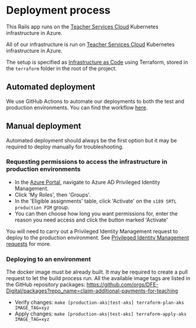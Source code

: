 # Deployment process

This Rails app runs on the
[Teacher Services Cloud](https://github.com/DFE-Digital/teacher-services-cloud)
Kubernetes infrastructure in Azure.

All of our infrastructure is run on
[Teacher Services Cloud](https://github.com/DFE-Digital/teacher-services-cloud)
Kubernetes infrastructure in Azure.

The setup is specified as [Infrastructure as Code][iac] using Terraform, stored
in the `terraform` folder in the root of the project.

## Automated deployment

We use GitHub Actions to automate our deployments to both the test and
production environments. You can find the workflow
[here](../.github/workflows/build_and_deploy.yml).

## Manual deployment

Automated deployment should always be the first option but it may be required to
deploy manually for troubleshooting.

### Requesting permissions to access the infrastructure in production environments

- In the [Azure Portal][azure_portal], navigate to Azure AD Privileged Identity
  Management.
- Click 'My Roles', then 'Groups'.
- In the 'Eligible assignments' table, click 'Activate' on the
  `s189 SRTL production PIM` group.
- You can then choose how long you want permissions for, enter the reason you
  need access and click the button marked 'Activate'

You will need to carry out a Privileged Identity Management request to deploy to
the production environment. See
[Privileged Identity Management requests](https://dfedigital.atlassian.net/wiki/spaces/TP/pages/1192624202/Privileged+Identity+Management+requests)
for more.

### Deploying to an environment

The docker image must be already built. It may be required to create a pull
request to let the build process run. All the available image tags are listed in
the GitHub repository packages:
https://github.com/orgs/DFE-Digital/packages?repo_name=claim-additional-payments-for-teaching

- Verify changes:
  `make [production-aks|test-aks] terraform-plan-aks IMAGE_TAG=xyz`
- Apply changes:
  `make [production-aks|test-aks] terraform-apply-aks IMAGE_TAG=xyz`

[azure]: https://azure.microsoft.com/en-gb/
[iac]: https://en.wikipedia.org/wiki/Infrastructure_as_code
[arm]: https://azure.microsoft.com/en-gb/resources/templates/
[azure_portal]: https://portal.azure.com/
